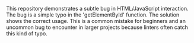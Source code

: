 This repository demonstrates a subtle bug in HTML/JavaScript interaction. The bug is a simple typo in the 'getElementById' function.  The solution shows the correct usage. This is a common mistake for beginners and an uncommon bug to encounter in larger projects because linters often catch this kind of typo.